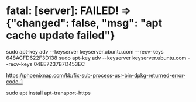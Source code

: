 # fatal: [server]: FAILED! => {"changed": false, "msg": "apt cache update failed"}


sudo apt-key adv --keyserver keyserver.ubuntu.com --recv-keys 648ACFD622F3D138
sudo apt-key adv --keyserver keyserver.ubuntu.com --recv-keys 04EE7237B7D453EC

https://phoenixnap.com/kb/fix-sub-process-usr-bin-dpkg-returned-error-code-1

sudo apt install apt-transport-https

